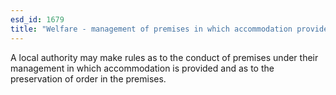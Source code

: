 ```yaml
---
esd_id: 1679
title: "Welfare - management of premises in which accommodation provided"
---
```


A local authority may make rules as to the conduct of premises under their management in which accommodation is provided and as to the preservation of order in the premises.

